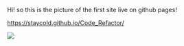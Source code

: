 Hi! so this is the picture of the first site live on github pages!

https://staycold.github.io/Code_Refactor/

<img src="images/screen.png" >
